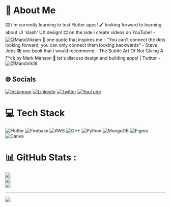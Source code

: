 # 💫 About Me
⌨️ i'm currently learning to test Flutter apps!
🖌️ looking forward to learning about UI 'slash' UX design!
🎞️ on the side i create videos on YouTube! - ![@ManoVikram](https://youtube.com/ManoVikram/)
💬 one quote that inspires me - "You can't connect the dots looking forward; you can only connect them looking backwards" - Steve Jobs
📚 one book that i would recommend - The Subtle Art Of Not Giving A F*ck by Mark Manson
🎤 let's discuss design and building apps! | Twitter - ![@ManoVik18](https://twitter.com/ManoVik18)

## 🌐 Socials
[![Instagram](https://img.shields.io/badge/Instagram-%23E4405F.svg?logo=Instagram&logoColor=white)](https://instagram.com/themanovik18) [![LinkedIn](https://img.shields.io/badge/LinkedIn-%230077B5.svg?logo=linkedin&logoColor=white)](https://linkedin.com/in/mano-vikram-1398a11b6) [![Twitter](https://img.shields.io/badge/Twitter-%231DA1F2.svg?logo=Twitter&logoColor=white)](https://twitter.com/ManoVik18) [![YouTube](https://img.shields.io/badge/YouTube-%23FF0000.svg?logo=YouTube&logoColor=white)](https://youtube.com/c/ManoVikram) 

# 💻 Tech Stack
![Flutter](https://img.shields.io/badge/Flutter-%2302569B.svg?style=for-the-badge&logo=Flutter&logoColor=white) ![Firebase](https://img.shields.io/badge/firebase-%23039BE5.svg?style=for-the-badge&logo=firebase) ![AWS](https://img.shields.io/badge/AWS-%23FF9900.svg?style=for-the-badge&logo=amazon-aws&logoColor=white) ![C++](https://img.shields.io/badge/c++-%2300599C.svg?style=for-the-badge&logo=c%2B%2B&logoColor=white) ![Python](https://img.shields.io/badge/python-3670A0?style=for-the-badge&logo=python&logoColor=ffdd54) ![MongoDB](https://img.shields.io/badge/MongoDB-%234ea94b.svg?style=for-the-badge&logo=mongodb&logoColor=white) 	![Figma](https://img.shields.io/badge/figma-%23F24E1E.svg?style=for-the-badge&logo=figma&logoColor=white) ![Canva](https://img.shields.io/badge/Canva-%2300C4CC.svg?style=for-the-badge&logo=Canva&logoColor=white)

# 📊 GitHub Stats :
![](https://github-readme-stats.vercel.app/api?username=ManoVikram&theme=nightowl&hide_border=false&include_all_commits=false&count_private=false)<br/>
![](https://github-readme-streak-stats.herokuapp.com/?user=ManoVikram&theme=nightowl&hide_border=false)<br/>
![](https://github-readme-stats.vercel.app/api/top-langs/?username=ManoVikram&theme=nightowl&hide_border=false&include_all_commits=false&count_private=false&layout=compact)

---
[![](https://visitcount.itsvg.in/api?id=ManoVikram&icon=8&color=1)](https://visitcount.itsvg.in)

